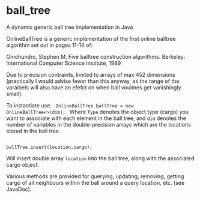 # ball_tree
A dynamic generic ball tree implementation in Java

OnlineBallTree is a generic implementation of the first online balltree algorithm set out in pages 11-14 of:

Omohundro, Stephen M. 
Five balltree construction algorithms. 
Berkeley: International Computer Science Institute, 1989

Due to precision contraints, limited to arrays of max 452 dimensions (practically I would advise fewer than 
this anyway, as the range of the varaibels will also have an efefct on when ball voulmes get vanishingly small).

To instantiate use:
<code>
OnlineBallTree<Type> ballTree = new OnlineBallTree<>(dim);
</code>
Where <code>Type</code> denotes the object type (cargo) you want to associate with each element in the ball 
tree, and <code>dim</code> denotes the number of variables in the double-precision arrays which are the 
locations stored in the ball tree.

<code>
ballTree.insert(location,cargo);
</code>

Will insert double array <code>location</code> into the ball tree, along with the associated cargo object.

Various methods are provided for querying, updating, removing, getting cargo of all neighbours within the ball around a query location, etc. (see JavaDoc).
